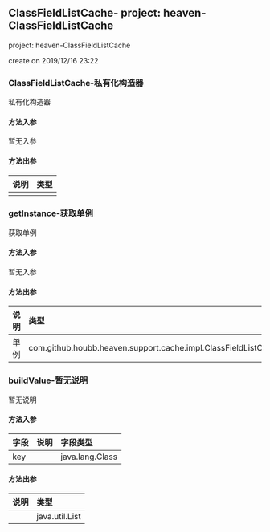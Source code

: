 ## ClassFieldListCache- project: heaven-ClassFieldListCache 

<p> project: heaven-ClassFieldListCache </p>
<p> create on 2019/12/16 23:22 </p>

### ClassFieldListCache-私有化构造器

私有化构造器

#### 方法入参

暂无入参

#### 方法出参

| 说明 | 类型 |
|:---|:---|
|  |  |

### getInstance-获取单例

获取单例

#### 方法入参

暂无入参

#### 方法出参

| 说明 | 类型 |
|:---|:---|
| 单例 | com.github.houbb.heaven.support.cache.impl.ClassFieldListCache |

### buildValue-暂无说明

暂无说明

#### 方法入参

| 字段 | 说明 | 字段类型 |
|:---|:---|:---|
| key |  | java.lang.Class |

#### 方法出参

| 说明 | 类型 |
|:---|:---|
|  | java.util.List |




